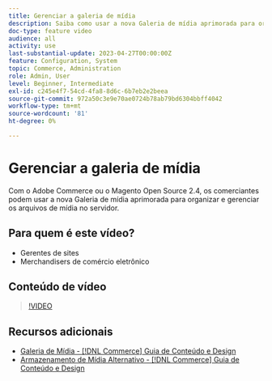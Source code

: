 ```yaml
---
title: Gerenciar a galeria de mídia
description: Saiba como usar a nova Galeria de mídia aprimorada para organizar e gerenciar arquivos de mídia no servidor.
doc-type: feature video
audience: all
activity: use
last-substantial-update: 2023-04-27T00:00:00Z
feature: Configuration, System
topic: Commerce, Administration
role: Admin, User
level: Beginner, Intermediate
exl-id: c245e4f7-54cd-4fa8-8d6c-6b7eb2e2beea
source-git-commit: 972a50c3e9e70ae0724b78ab79bd6304bbff4042
workflow-type: tm+mt
source-wordcount: '81'
ht-degree: 0%

---
```


# Gerenciar a galeria de mídia

Com o Adobe Commerce ou o Magento Open Source 2.4, os comerciantes podem usar a nova Galeria de mídia aprimorada para organizar e gerenciar os arquivos de mídia no servidor.

## Para quem é este vídeo?

- Gerentes de sites
- Merchandisers de comércio eletrônico

## Conteúdo de vídeo

>[!VIDEO](https://video.tv.adobe.com/v/343785?quality=12&learn=on)

## Recursos adicionais

- [Galeria de Mídia - [!DNL Commerce] Guia de Conteúdo e Design](https://experienceleague.adobe.com/pt-br/docs/commerce-admin/content-design/wysiwyg/gallery/media-gallery)
- [Armazenamento de Mídia Alternativo - [!DNL Commerce] Guia de Conteúdo e Design](https://experienceleague.adobe.com/pt-br/docs/commerce-admin/content-design/wysiwyg/storage/media-storage)
